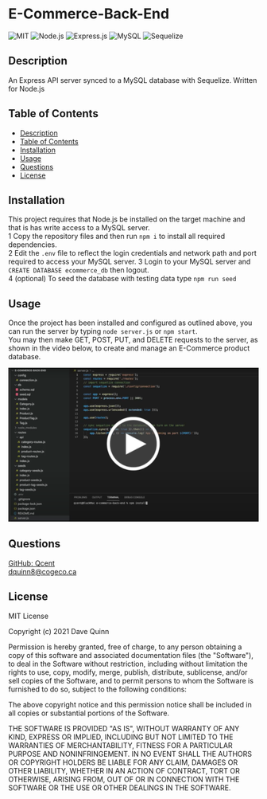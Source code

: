 
# E-Commerce-Back-End
 
 ![MIT](https://img.shields.io/badge/License-MIT-orange)  ![Node.js](https://img.shields.io/badge/Tech-Node.js-lightblue)  ![Express.js](https://img.shields.io/badge/Tech-Express.js-lightblue)  ![MySQL](https://img.shields.io/badge/Tech-MySQL-lightblue)  ![Sequelize](https://img.shields.io/badge/Tech-Sequelize-lightblue) 

## Description
An Express API server synced to a MySQL database with Sequelize. Written for Node.js  

## Table of Contents

* [Description](#description)
* [Table of Contents](#table-of-contents)
* [Installation](#installation)
* [Usage](#usage)
* [Questions](#questions)
* [License](#license)

## Installation

This project requires that Node.js be installed on the target machine and that is has write access to a MySQL server.  
1 Copy the repository files and then run `npm i` to install all required dependencies.  
2 Edit the `.env` file to reflect the login credentials and network path and port required to access your MySQL server. 
3 Login to your MySQL server and `CREATE DATABASE ecommerce_db` then logout.  
4 (optional) To seed the database with testing data type `npm run seed` 

## Usage

Once the project has been installed and configured as outlined above, you can run the server by typing `node server.js` or `npm start`.  
You may then make GET, POST, PUT, and DELETE requests to the server, as shown in the video below, to create and manage an E-Commerce product database.  

[![E-commerce Demo Video](./assets/app-demo-screenshot.png)](https://drive.google.com/file/d/17OEr6-7zzJhk_aOdlExAwHyHehxvtwpE/view?usp=sharing "E-commerce Demo Video")


## Questions

[GitHub: Qcent](https://github.com/Qcent)  
dquinn8@cogeco.ca

   
## License

MIT License

Copyright (c) 2021 Dave Quinn

Permission is hereby granted, free of charge, to any person obtaining a copy
of this software and associated documentation files (the "Software"), to deal
in the Software without restriction, including without limitation the rights
to use, copy, modify, merge, publish, distribute, sublicense, and/or sell
copies of the Software, and to permit persons to whom the Software is
furnished to do so, subject to the following conditions:

The above copyright notice and this permission notice shall be included in all
copies or substantial portions of the Software.

THE SOFTWARE IS PROVIDED "AS IS", WITHOUT WARRANTY OF ANY KIND, EXPRESS OR
IMPLIED, INCLUDING BUT NOT LIMITED TO THE WARRANTIES OF MERCHANTABILITY,
FITNESS FOR A PARTICULAR PURPOSE AND NONINFRINGEMENT. IN NO EVENT SHALL THE
AUTHORS OR COPYRIGHT HOLDERS BE LIABLE FOR ANY CLAIM, DAMAGES OR OTHER
LIABILITY, WHETHER IN AN ACTION OF CONTRACT, TORT OR OTHERWISE, ARISING FROM,
OUT OF OR IN CONNECTION WITH THE SOFTWARE OR THE USE OR OTHER DEALINGS IN THE
SOFTWARE.
                 

     
